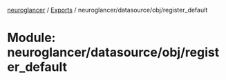 [neuroglancer](../README.md) / [Exports](../modules.md) / neuroglancer/datasource/obj/register\_default

# Module: neuroglancer/datasource/obj/register\_default
